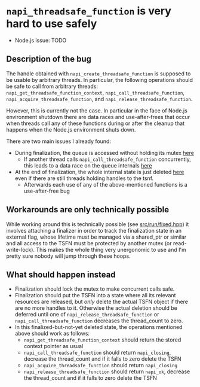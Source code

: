 # `napi_threadsafe_function` is very hard to use safely

- Node.js issue: TODO

## Description of the bug

The handle obtained with `napi_create_threadsafe_function` is supposed to be usable by arbitrary threads.
In particular, the following operations should be safe to call from arbitrary threads:
`napi_get_threadsafe_function_context`, `napi_call_threadsafe_function`, `napi_acquire_threadsafe_function`, and `napi_release_threadsafe_function`.

However, this is currently not the case.
In particular in the face of Node.js environment shutdown there are data races and use-after-frees that occur when threads call any of these functions during or after the cleanup that happens when the Node.js environment shuts down.

There are two main issues I already found:
- During finalization, the queue is accessed without holding its mutex [here](https://github.com/nodejs/node/blob/b38e3124862f7623fd8e8f0a9b738065d9296a74/src/node_api.cc#L300)
    - If another thread calls `napi_call_threadsafe_function` concurrently, this leads to a data race on the queue internals [here](https://github.com/nodejs/node/blob/b38e3124862f7623fd8e8f0a9b738065d9296a74/src/node_api.cc#L243)
- At the end of finalization, the whole internal state is just deleted [here](https://github.com/nodejs/node/blob/4f5db8b26d906f1cbe9f6a9ac2028b0f7ad88c91/src/node_api.cc#L303) even if there are still threads holding handles to the tsnf.
    - Afterwards each use of any of the above-mentioned functions is a use-after-free bug

## Workarounds are only technically possible 

While working around this is technically possible (see [src/run/fixed.hpp](https://github.com/mika-fischer/node-bug-napi-tsfn/blob/main/src/run_fixed.hpp)) it involves attaching a finalizer in order to track the finalization state in an external flag, whose lifetime must be managed via a shared_ptr or similar and all access to the TSFN must be protected by another mutex (or read-write-lock). This makes the whole thing very unergonomic to use and I'm pretty sure nobody will jump through these hoops.

## What should happen instead

- Finalization should lock the mutex to make concurrent calls safe.
- Finalization should put the TSFN into a state where all its relevant resources are released, but *only* delete the actual TSFN object if there are no more handles to it. Otherwise the actual deletion should be deferred until one of `napi_release_threadsafe_function` or `napi_call_threadsafe_function` decreases the thread_count to zero.
- In this finalized-but-not-yet deleted state, the operations mentioned above should work as follows:
  - `napi_get_threadsafe_function_context` should return the stored context pointer as usual
  - `napi_call_threadsafe_function` should return `napi_closing`, decrease the thread_count and if it falls to zero delete the TSFN
  - `napi_acquire_threadsafe_function` should return `napi_closing`
  - `napi_release_threadsafe_function` should return `napi_ok`, decrease the thread_count and if it falls to zero delete the TSFN